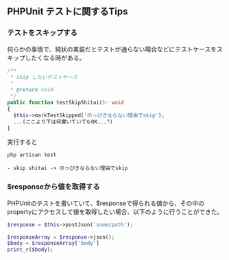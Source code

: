 ## PHPUnit テストに関するTips

### テストをスキップする
何らかの事情で、現状の実装だとテストが通らない場合などにテストケースをスキップしたくなる時がある。

```php
/**
 * skip したいテストケース
 *
 * @return void
 */
public function testSkipShitai(): void
{
  $this->markTestSkipped('のっぴきならない理由でskip');
  ...(ここより下は何書いていてもOK...?)
}
```

実行すると

```shell
php artisan test

- skip shitai -> のっぴきならない理由でskip
```

### $responseから値を取得する
PHPUnitのテストを書いていて、$responseで得られる値から、その中のpropertyにアクセスして値を取得したい場合、以下のように行うことができた。

```php
$response = $this->postJson('some/path');

$responseArray = $response->json();
$body = $responseArray['body']
print_r($body);
```
